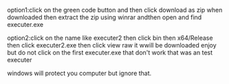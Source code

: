option1:click on the green code button and then click download as zip when downloaded then extract the zip using winrar andthen open and find executer.exe


option2:click on the name like executer2 then click bin then x64/Release then click executer2.exe then click view raw it wwill be downloaded enjoy but do not click on the first executer.exe that don't work that was an test executer

windows will protect you computer but ignore that.
